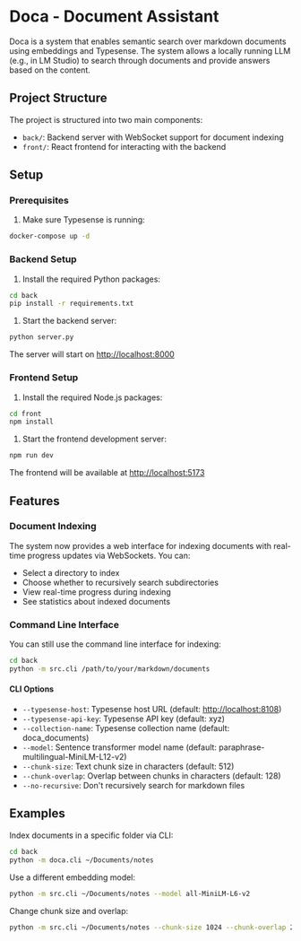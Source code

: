 # Doca - Document Assistant

Doca is a system that enables semantic search over markdown documents using embeddings and Typesense. The system allows a locally running LLM (e.g., in LM Studio) to search through documents and provide answers based on the content.

## Project Structure

The project is structured into two main components:

- `back/`: Backend server with WebSocket support for document indexing
- `front/`: React frontend for interacting with the backend

## Setup

### Prerequisites

1. Make sure Typesense is running:

```bash
docker-compose up -d
```

### Backend Setup

1. Install the required Python packages:

```bash
cd back
pip install -r requirements.txt
```

1. Start the backend server:

```bash
python server.py
```

The server will start on [http://localhost:8000](http://localhost:8000)

### Frontend Setup

1. Install the required Node.js packages:

```bash
cd front
npm install
```

1. Start the frontend development server:

```bash
npm run dev
```

The frontend will be available at [http://localhost:5173](http://localhost:5173)

## Features

### Document Indexing

The system now provides a web interface for indexing documents with real-time progress updates via WebSockets. You can:

- Select a directory to index
- Choose whether to recursively search subdirectories
- View real-time progress during indexing
- See statistics about indexed documents

### Command Line Interface

You can still use the command line interface for indexing:

```bash
cd back
python -m src.cli /path/to/your/markdown/documents
```

#### CLI Options

- `--typesense-host`: Typesense host URL (default: [http://localhost:8108](http://localhost:8108))
- `--typesense-api-key`: Typesense API key (default: xyz)
- `--collection-name`: Typesense collection name (default: doca_documents)
- `--model`: Sentence transformer model name (default: paraphrase-multilingual-MiniLM-L12-v2)
- `--chunk-size`: Text chunk size in characters (default: 512)
- `--chunk-overlap`: Overlap between chunks in characters (default: 128)
- `--no-recursive`: Don't recursively search for markdown files

## Examples

Index documents in a specific folder via CLI:

```bash
cd back
python -m doca.cli ~/Documents/notes
```

Use a different embedding model:

```bash
python -m src.cli ~/Documents/notes --model all-MiniLM-L6-v2
```

Change chunk size and overlap:

```bash
python -m src.cli ~/Documents/notes --chunk-size 1024 --chunk-overlap 256
```
